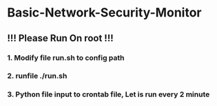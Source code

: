 # Basic-Network-Security-Monitor

## !!! Please Run On root !!!

### 1. Modify file run.sh to config path
### 2. runfile ./run.sh
### 3. Python file input to crontab file, Let is run every 2 minute

